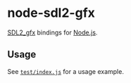 # node-sdl2-gfx

[SDL2_gfx](https://sourceforge.net/projects/sdl2gfx/) bindings for [Node.js](http://www.nodejs.com/).

## Usage

See [`test/index.js`](test/index.js) for a usage example.
